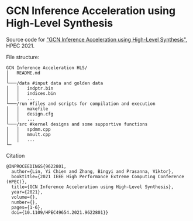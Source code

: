 # GCN Inference Acceleration using High-Level Synthesis

Source code for ["GCN Inference Acceleration using High-Level Synthesis"](https://ieeexplore.ieee.org/document/9622801), HPEC 2021.

File structure:
```
GCN Inference Acceleration HLS/
│   README.md
│
└───/data #input data and golden data
│   │   indptr.bin
│   │   indices.bin
│   │   ...
└───/run #files and scripts for compilation and execution
│   │   makefile
│   │   design.cfg
│   │   ...
└───/src #kernel designs and some supportive functions
│   │   spdmm.cpp
│   │   mmult.cpp
│   │   ...
└─
```

Citation
```
@INPROCEEDINGS{9622801,
  author={Lin, Yi Chien and Zhang, Bingyi and Prasanna, Viktor},
  booktitle={2021 IEEE High Performance Extreme Computing Conference (HPEC)}, 
  title={GCN Inference Acceleration using High-Level Synthesis}, 
  year={2021},
  volume={},
  number={},
  pages={1-6},
  doi={10.1109/HPEC49654.2021.9622801}}

```
